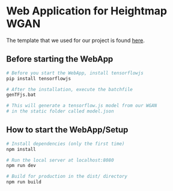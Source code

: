 # Web Application for Heightmap WGAN

The template that we used for our project is found [here](https://github.com/designcourse/threejs-webpack-starter).

## Before starting the WebApp

```bash
# Before you start the WebApp, install tensorflowjs
pip install tensorflowjs

# After the installation, execute the batchfile
genTFjs.bat

# This will generate a tensorflow.js model from our WGAN
# in the static folder called model.json
```

## How to start the WebApp/Setup

```bash
# Install dependencies (only the first time)
npm install

# Run the local server at localhost:8080
npm run dev

# Build for production in the dist/ directory
npm run build
```
